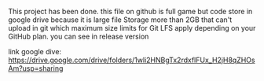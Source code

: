 This project has been done. this file on github is full game but code store in google drive because it is large file Storage more than 2GB that can't upload in git which maximum size limits for Git LFS apply depending on your GitHub plan. you can see in release version

link google dive:
https://drive.google.com/drive/folders/1wli2HNBgTx2rdxflFUx_H2jH8qZHOsAm?usp=sharing
